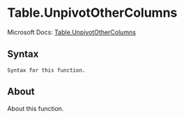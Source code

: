 ---
---

# Table.UnpivotOtherColumns

Microsoft Docs: [Table.UnpivotOtherColumns](https://docs.microsoft.com/en-us/powerquery-m/table-unpivotothercolumns)

## Syntax

```
Syntax for this function.
```

## About

About this function.


